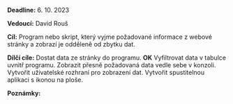 **Deadline:** 6. 10. 2023

**Vedoucí:** David Rouš

**Cíl:**
Program nebo skript, který vyjme požadované informace z webové stránky a zobrazí je odděleně od zbytku dat.

**Dílčí cíle:**
Dostat data ze stránky do programu. **OK** 
Vyfiltrovat data v tabulce uvnitř programu. 
Zobrazit přesně požadovaná data vedle sebe v konzoli.
Vytvořit uživatelské rozhraní pro zobrazení dat.
Vytvořit spustitelnou aplikaci s ikonou na ploše.

**Poznámky:**

